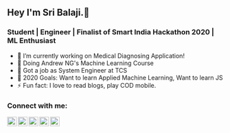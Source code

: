 ## Hey I'm Sri Balaji.👋

### Student | Engineer | Finalist of Smart India Hackathon 2020 | ML Enthusiast
- 🔭 I’m currently working on Medical Diagnosing Application!
- 🌱 Doing Andrew NG's Machine Learning Course
- 👯 Got a job as System Engineer at TCS
- 🥅 2020 Goals: Want to learn Applied Machine Learning, Want to learn JS
- ⚡ Fun fact: I love to read blogs, play COD mobile.


### Connect with me:

[<img align="left" alt="Sri Balaji Portfolio" width="22px" src="https://sribalaji.imfast.io/" />][website]
[<img align="left" alt="Sri Balaji" width="22px" src="#" />][youtube]
[<img align="left" alt="iSriBalaji | Twitter" width="22px" src="https://twitter.com/isribalaji" />][twitter]
[<img align="left" alt="Sri Balaji | LinkedIn" width="22px" src="https://www.linkedin.com/in/sri-balaji/" />][linkedin]
[<img align="left" alt="Sri Balaji | Instagram" width="22px" src="https://www.instagram.com/isribalaji/" />][instagram]

<br />

[website]: https://sribalaji.imfast.io/
[twitter]: https://twitter.com/isribalaji
[youtube]: https://youtube.com/codeSTACKr
[instagram]: https://www.instagram.com/isribalaji/
[linkedin]: https://www.linkedin.com/in/sri-balaji/
[webdevplaylist]: https://www.youtube.com/playlist?list=PLkwxH9e_vrAJ0WbEsFA9W3I1W-g_BTsbt
[jsplaylist]: https://www.youtube.com/playlist?list=PLkwxH9e_vrALRJKu7wfXby3MKeflhTu6B
[cssplaylist]: https://www.youtube.com/playlist?list=PLkwxH9e_vrALSdvZuEh6gqQdmDoDIoqz4
[reactplaylist]: https://www.youtube.com/playlist?list=PLkwxH9e_vrAK4TdffpxKY3QGyHCpxFcQ0
